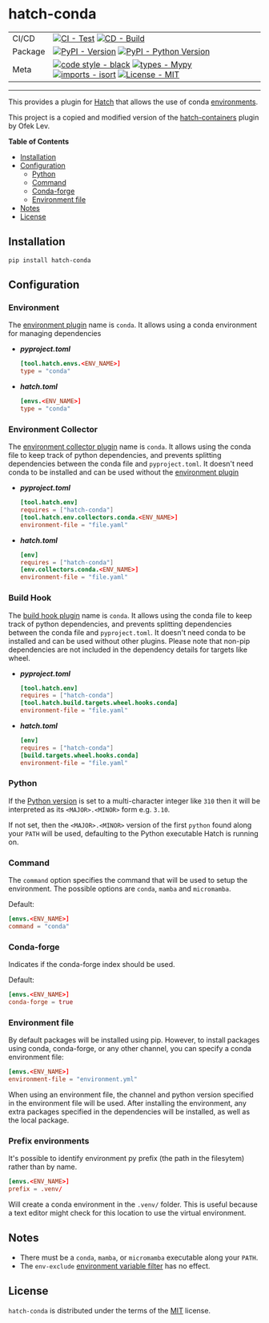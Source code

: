 # hatch-conda

| | |
| --- | --- |
| CI/CD | [![CI - Test](https://github.com/OldGrumpyViking/hatch-conda/actions/workflows/test.yml/badge.svg)](https://github.com/OldGrumpyViking/hatch-conda/actions/workflows/test.yml) [![CD - Build](https://github.com/OldGrumpyViking/hatch-conda/actions/workflows/build.yml/badge.svg)](https://github.com/OldGrumpyViking/hatch-conda/actions/workflows/build.yml) |
| Package | [![PyPI - Version](https://img.shields.io/pypi/v/hatch-conda.svg?logo=pypi&label=PyPI&logoColor=gold)](https://pypi.org/project/hatch-conda/) [![PyPI - Python Version](https://img.shields.io/pypi/pyversions/hatch-conda.svg?logo=python&label=Python&logoColor=gold)](https://pypi.org/project/hatch-conda/) |
| Meta | [![code style - black](https://img.shields.io/badge/code%20style-black-000000.svg)](https://github.com/psf/black) [![types - Mypy](https://img.shields.io/badge/types-Mypy-blue.svg)](https://github.com/ambv/black) [![imports - isort](https://img.shields.io/badge/imports-isort-ef8336.svg)](https://github.com/pycqa/isort) [![License - MIT](https://img.shields.io/badge/license-MIT-9400d3.svg)](https://spdx.org/licenses/) |

-----

This provides a plugin for [Hatch](https://github.com/pypa/hatch) that allows the use of conda [environments](https://hatch.pypa.io/latest/environment/).

This project is a copied and modified version of the [hatch-containers](https://github.com/ofek/hatch-containers) plugin by Ofek Lev.

**Table of Contents**

- [Installation](#installation)
- [Configuration](#configuration)
  - [Python](#python)
  - [Command](#command)
  - [Conda-forge](#conda-forge)
  - [Environment file](#environment-file)
- [Notes](#notes)
- [License](#license)

## Installation

```console
pip install hatch-conda
```

## Configuration

### Environment
The [environment plugin](https://hatch.pypa.io/latest/plugins/environment/) name is `conda`. It allows using a conda environment for managing dependencies

- ***pyproject.toml***

    ```toml
    [tool.hatch.envs.<ENV_NAME>]
    type = "conda"
    ```

- ***hatch.toml***

    ```toml
    [envs.<ENV_NAME>]
    type = "conda"
    ```

### Environment Collector
The [environment collector plugin](https://hatch.pypa.io/latest/plugins/environment-collector/) name is `conda`. It allows using the conda file to keep track of python dependencies, and prevents splitting dependencies between the conda file and `pyproject.toml`. It doesn't need conda to be installed and can be used without the [environment plugin](#environment)

- ***pyproject.toml***

    ```toml
    [tool.hatch.env]
    requires = ["hatch-conda"]
    [tool.hatch.env.collectors.conda.<ENV_NAME>]
    environment-file = "file.yaml"
    ```

- ***hatch.toml***

    ```toml
    [env]
    requires = ["hatch-conda"]
    [env.collectors.conda.<ENV_NAME>]
    environment-file = "file.yaml"
    ```

### Build Hook
The [build hook plugin](https://hatch.pypa.io/latest/plugins/build-hook/reference/) name is `conda`. It allows using the conda file to keep track of python dependencies, and prevents splitting dependencies between the conda file and `pyproject.toml`. It doesn't need conda to be installed and can be used without other plugins. Please note that non-pip dependencies are not included in the dependency details for targets like wheel.

- ***pyproject.toml***

    ```toml
    [tool.hatch.env]
    requires = ["hatch-conda"]
    [tool.hatch.build.targets.wheel.hooks.conda]
    environment-file = "file.yaml"
    ```

- ***hatch.toml***

    ```toml
    [env]
    requires = ["hatch-conda"]
    [build.targets.wheel.hooks.conda]
    environment-file = "file.yaml"
    ```

### Python

If the [Python version](https://hatch.pypa.io/latest/config/environment/#python-version) is set to a multi-character integer like `310` then it will be interpreted as its `<MAJOR>.<MINOR>` form e.g. `3.10`.

If not set, then the `<MAJOR>.<MINOR>` version of the first `python` found along your `PATH` will be used, defaulting to the Python executable Hatch is running on.

### Command

The `command` option specifies the command that will be used to setup the environment. The possible options are `conda`, `mamba` and `micromamba`.

Default:

```toml
[envs.<ENV_NAME>]
command = "conda"
```

### Conda-forge

Indicates if the conda-forge index should be used.

Default:

```toml
[envs.<ENV_NAME>]
conda-forge = true
```

### Environment file
By default packages will be installed using pip. However, to install packages using conda, conda-forge, or any other channel, you can specify a conda environment file:

```toml
[envs.<ENV_NAME>]
environment-file = "environment.yml"
```

When using an environment file, the channel and python version specified in the environment file will be used. After installing the environment, any extra packages specified in the dependencies will be installed, as well as the local package.

### Prefix environments

It's possible to identify environment py prefix (the path in the filesytem) rather than by name.

```toml
[envs.<ENV_NAME>]
prefix = .venv/
```

Will create a conda environment in the `.venv/` folder. This is useful because a text editor might check for this location to use the virtual environment.

## Notes

- There must be a `conda`, `mamba`, or `micromamba` executable along your `PATH`.
- The `env-exclude` [environment variable filter](https://hatch.pypa.io/latest/config/environment/#filters) has no effect.

## License

`hatch-conda` is distributed under the terms of the [MIT](https://spdx.org/licenses/MIT.html) license.
